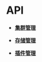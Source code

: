 # API<a name="cce_02_0103"></a>

-   **[集群管理](集群管理.md)**  

-   **[存储管理](存储管理.md)**  

-   **[插件管理](插件管理.md)**  


